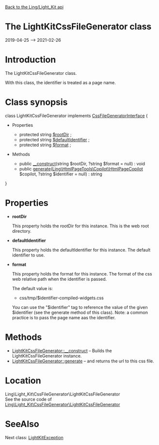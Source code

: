 [Back to the Ling/Light_Kit api](https://github.com/lingtalfi/Light_Kit/blob/master/doc/api/Ling/Light_Kit.md)



The LightKitCssFileGenerator class
================
2019-04-25 --> 2021-02-26






Introduction
============

The LightKitCssFileGenerator class.

With this class, the identifier is treated as a page name.



Class synopsis
==============


class <span class="pl-k">LightKitCssFileGenerator</span> implements [CssFileGeneratorInterface](https://github.com/lingtalfi/HtmlPageTools/blob/master/doc/api/Ling/HtmlPageTools/CssFileGenerator/CssFileGeneratorInterface.md) {

- Properties
    - protected string [$rootDir](#property-rootDir) ;
    - protected string [$defaultIdentifier](#property-defaultIdentifier) ;
    - protected string [$format](#property-format) ;

- Methods
    - public [__construct](https://github.com/lingtalfi/Light_Kit/blob/master/doc/api/Ling/Light_Kit/CssFileGenerator/LightKitCssFileGenerator/__construct.md)(string $rootDir, ?string $format = null) : void
    - public [generate](https://github.com/lingtalfi/Light_Kit/blob/master/doc/api/Ling/Light_Kit/CssFileGenerator/LightKitCssFileGenerator/generate.md)([Ling\HtmlPageTools\Copilot\HtmlPageCopilot](https://github.com/lingtalfi/HtmlPageTools/blob/master/doc/api/Ling/HtmlPageTools/Copilot/HtmlPageCopilot.md) $copilot, ?string $identifier = null) : string

}




Properties
=============

- <span id="property-rootDir"><b>rootDir</b></span>

    This property holds the rootDir for this instance.
    This is the web root directory.
    
    

- <span id="property-defaultIdentifier"><b>defaultIdentifier</b></span>

    This property holds the defaultIdentifier for this instance.
    The default identifier to use.
    
    

- <span id="property-format"><b>format</b></span>

    This property holds the format for this instance.
    The format of the css web relative path when the identifier is passed.
    
    The default value is:
    
    - css/tmp/$identifier-compiled-widgets.css
    
    You can use the "$identifier" tag to reference the value of the given $identifier (see the generate method of this class).
    Note: a common practice is to pass the page name aas the identifier.
    
    



Methods
==============

- [LightKitCssFileGenerator::__construct](https://github.com/lingtalfi/Light_Kit/blob/master/doc/api/Ling/Light_Kit/CssFileGenerator/LightKitCssFileGenerator/__construct.md) &ndash; Builds the LightKitCssFileGenerator instance.
- [LightKitCssFileGenerator::generate](https://github.com/lingtalfi/Light_Kit/blob/master/doc/api/Ling/Light_Kit/CssFileGenerator/LightKitCssFileGenerator/generate.md) &ndash; and returns the url to this css file.





Location
=============
Ling\Light_Kit\CssFileGenerator\LightKitCssFileGenerator<br>
See the source code of [Ling\Light_Kit\CssFileGenerator\LightKitCssFileGenerator](https://github.com/lingtalfi/Light_Kit/blob/master/CssFileGenerator/LightKitCssFileGenerator.php)



SeeAlso
==============
Next class: [LightKitException](https://github.com/lingtalfi/Light_Kit/blob/master/doc/api/Ling/Light_Kit/Exception/LightKitException.md)<br>
